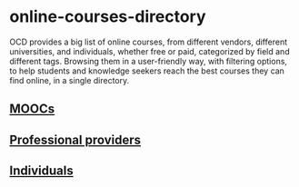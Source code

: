 # online-courses-directory

OCD provides a big list of online courses, from different vendors, different universities, and individuals, whether free or paid, categorized by field and different tags. Browsing them in a user-friendly way, with filtering options, to help students and knowledge seekers reach the best courses they can find online, in a single directory.

## [MOOCs](moocs.md)
## [Professional providers](professional-providers.md)
## [Individuals](individuals.md)
